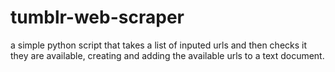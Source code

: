 # tumblr-web-scraper
a simple python script that takes a list of inputed urls and then checks it they are available, creating and adding the available urls to a text document.
